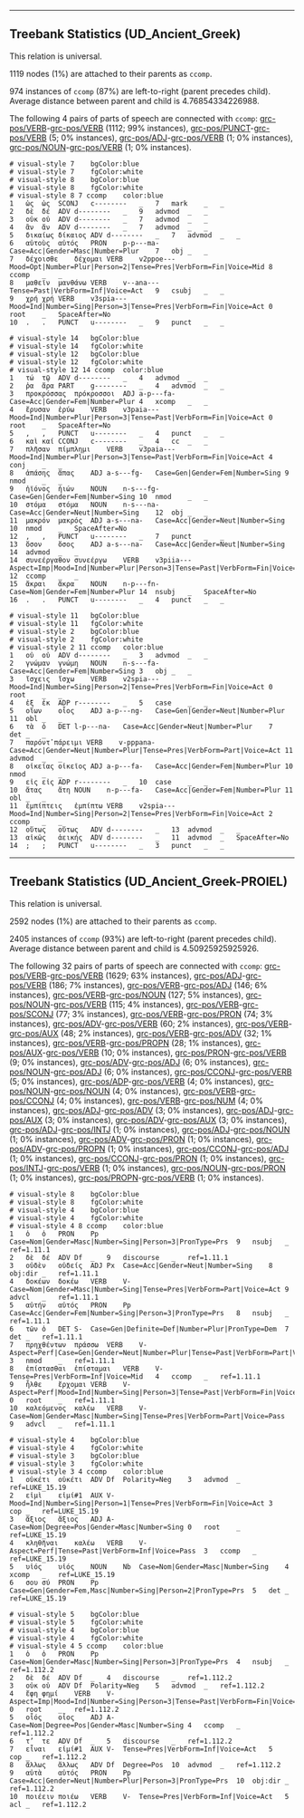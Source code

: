 

--------------------------------------------------------------------------------

## Treebank Statistics (UD_Ancient_Greek)

This relation is universal.

1119 nodes (1%) are attached to their parents as `ccomp`.

974 instances of `ccomp` (87%) are left-to-right (parent precedes child).
Average distance between parent and child is 4.76854334226988.

The following 4 pairs of parts of speech are connected with `ccomp`: [grc-pos/VERB]()-[grc-pos/VERB]() (1112; 99% instances), [grc-pos/PUNCT]()-[grc-pos/VERB]() (5; 0% instances), [grc-pos/ADJ]()-[grc-pos/VERB]() (1; 0% instances), [grc-pos/NOUN]()-[grc-pos/VERB]() (1; 0% instances).


~~~ conllu
# visual-style 7	bgColor:blue
# visual-style 7	fgColor:white
# visual-style 8	bgColor:blue
# visual-style 8	fgColor:white
# visual-style 8 7 ccomp	color:blue
1	ὡς	ὡς	SCONJ	c--------	_	7	mark	_	_
2	δὲ	δέ	ADV	d--------	_	9	advmod	_	_
3	οὐκ	οὐ	ADV	d--------	_	7	advmod	_	_
4	ἂν	ἄν	ADV	d--------	_	7	advmod	_	_
5	δικαίως	δίκαιος	ADV	d--------	_	7	advmod	_	_
6	αὐτοὺς	αὐτός	PRON	p-p---ma-	Case=Acc|Gender=Masc|Number=Plur	7	obj	_	_
7	δέχοισθε	δέχομαι	VERB	v2ppoe---	Mood=Opt|Number=Plur|Person=2|Tense=Pres|VerbForm=Fin|Voice=Mid	8	ccomp	_	_
8	μαθεῖν	μανθάνω	VERB	v--ana---	Tense=Past|VerbForm=Inf|Voice=Act	9	csubj	_	_
9	χρή	χρή	VERB	v3spia---	Mood=Ind|Number=Sing|Person=3|Tense=Pres|VerbForm=Fin|Voice=Act	0	root	_	SpaceAfter=No
10	.	.	PUNCT	u--------	_	9	punct	_	_

~~~


~~~ conllu
# visual-style 14	bgColor:blue
# visual-style 14	fgColor:white
# visual-style 12	bgColor:blue
# visual-style 12	fgColor:white
# visual-style 12 14 ccomp	color:blue
1	τώ	τῷ	ADV	d--------	_	4	advmod	_	_
2	ῥα	ἄρα	PART	g--------	_	4	advmod	_	_
3	προκρόσσας	πρόκροσσοι	ADJ	a-p---fa-	Case=Acc|Gender=Fem|Number=Plur	4	xcomp	_	_
4	ἔρυσαν	ἐρύω	VERB	v3paia---	Mood=Ind|Number=Plur|Person=3|Tense=Past|VerbForm=Fin|Voice=Act	0	root	_	SpaceAfter=No
5	,	,	PUNCT	u--------	_	4	punct	_	_
6	καὶ	καί	CCONJ	c--------	_	4	cc	_	_
7	πλῆσαν	πίμπλημι	VERB	v3paia---	Mood=Ind|Number=Plur|Person=3|Tense=Past|VerbForm=Fin|Voice=Act	4	conj	_	_
8	ἁπάσης	ἅπας	ADJ	a-s---fg-	Case=Gen|Gender=Fem|Number=Sing	9	nmod	_	_
9	ἠϊόνος	ἠιών	NOUN	n-s---fg-	Case=Gen|Gender=Fem|Number=Sing	10	nmod	_	_
10	στόμα	στόμα	NOUN	n-s---na-	Case=Acc|Gender=Neut|Number=Sing	12	obj	_	_
11	μακρόν	μακρός	ADJ	a-s---na-	Case=Acc|Gender=Neut|Number=Sing	10	nmod	_	SpaceAfter=No
12	,	,	PUNCT	u--------	_	7	punct	_	_
13	ὅσον	ὅσος	ADJ	a-s---na-	Case=Acc|Gender=Neut|Number=Sing	14	advmod	_	_
14	συνεέργαθον	συνεέργω	VERB	v3piia---	Aspect=Imp|Mood=Ind|Number=Plur|Person=3|Tense=Past|VerbForm=Fin|Voice=Act	12	ccomp	_	_
15	ἄκραι	ἄκρα	NOUN	n-p---fn-	Case=Nom|Gender=Fem|Number=Plur	14	nsubj	_	SpaceAfter=No
16	.	.	PUNCT	u--------	_	4	punct	_	_

~~~


~~~ conllu
# visual-style 11	bgColor:blue
# visual-style 11	fgColor:white
# visual-style 2	bgColor:blue
# visual-style 2	fgColor:white
# visual-style 2 11 ccomp	color:blue
1	οὐ	οὐ	ADV	d--------	_	3	advmod	_	_
2	γνώμαν	γνώμη	NOUN	n-s---fa-	Case=Acc|Gender=Fem|Number=Sing	3	obj	_	_
3	ἴσχεις	ἴσχω	VERB	v2spia---	Mood=Ind|Number=Sing|Person=2|Tense=Pres|VerbForm=Fin|Voice=Act	0	root	_	_
4	ἐξ	ἐκ	ADP	r--------	_	5	case	_	_
5	οἵων	οἷος	ADJ	a-p---ng-	Case=Gen|Gender=Neut|Number=Plur	11	obl	_	_
6	τὰ	ὁ	DET	l-p---na-	Case=Acc|Gender=Neut|Number=Plur	7	det	_	_
7	παρόντ̓	πάρειμι	VERB	v-pppana-	Case=Acc|Gender=Neut|Number=Plur|Tense=Pres|VerbForm=Part|Voice=Act	11	advmod	_	_
8	οἰκείας	οἰκεῖος	ADJ	a-p---fa-	Case=Acc|Gender=Fem|Number=Plur	10	nmod	_	_
9	εἰς	εἰς	ADP	r--------	_	10	case	_	_
10	ἄτας	ἄτη	NOUN	n-p---fa-	Case=Acc|Gender=Fem|Number=Plur	11	obl	_	_
11	ἐμπίπτεις	ἐμπίπτω	VERB	v2spia---	Mood=Ind|Number=Sing|Person=2|Tense=Pres|VerbForm=Fin|Voice=Act	2	ccomp	_	_
12	οὕτως	οὕτως	ADV	d--------	_	13	advmod	_	_
13	αἰκῶς	ἀεικής	ADV	d--------	_	11	advmod	_	SpaceAfter=No
14	;	;	PUNCT	u--------	_	3	punct	_	_

~~~




--------------------------------------------------------------------------------

## Treebank Statistics (UD_Ancient_Greek-PROIEL)

This relation is universal.

2592 nodes (1%) are attached to their parents as `ccomp`.

2405 instances of `ccomp` (93%) are left-to-right (parent precedes child).
Average distance between parent and child is 4.50925925925926.

The following 32 pairs of parts of speech are connected with `ccomp`: [grc-pos/VERB]()-[grc-pos/VERB]() (1629; 63% instances), [grc-pos/ADJ]()-[grc-pos/VERB]() (186; 7% instances), [grc-pos/VERB]()-[grc-pos/ADJ]() (146; 6% instances), [grc-pos/VERB]()-[grc-pos/NOUN]() (127; 5% instances), [grc-pos/NOUN]()-[grc-pos/VERB]() (115; 4% instances), [grc-pos/VERB]()-[grc-pos/SCONJ]() (77; 3% instances), [grc-pos/VERB]()-[grc-pos/PRON]() (74; 3% instances), [grc-pos/ADV]()-[grc-pos/VERB]() (60; 2% instances), [grc-pos/VERB]()-[grc-pos/AUX]() (48; 2% instances), [grc-pos/VERB]()-[grc-pos/ADV]() (32; 1% instances), [grc-pos/VERB]()-[grc-pos/PROPN]() (28; 1% instances), [grc-pos/AUX]()-[grc-pos/VERB]() (10; 0% instances), [grc-pos/PRON]()-[grc-pos/VERB]() (9; 0% instances), [grc-pos/ADV]()-[grc-pos/ADJ]() (6; 0% instances), [grc-pos/NOUN]()-[grc-pos/ADJ]() (6; 0% instances), [grc-pos/CCONJ]()-[grc-pos/VERB]() (5; 0% instances), [grc-pos/ADP]()-[grc-pos/VERB]() (4; 0% instances), [grc-pos/NOUN]()-[grc-pos/NOUN]() (4; 0% instances), [grc-pos/VERB]()-[grc-pos/CCONJ]() (4; 0% instances), [grc-pos/VERB]()-[grc-pos/NUM]() (4; 0% instances), [grc-pos/ADJ]()-[grc-pos/ADV]() (3; 0% instances), [grc-pos/ADJ]()-[grc-pos/AUX]() (3; 0% instances), [grc-pos/ADV]()-[grc-pos/AUX]() (3; 0% instances), [grc-pos/ADJ]()-[grc-pos/INTJ]() (1; 0% instances), [grc-pos/ADJ]()-[grc-pos/NOUN]() (1; 0% instances), [grc-pos/ADV]()-[grc-pos/PRON]() (1; 0% instances), [grc-pos/ADV]()-[grc-pos/PROPN]() (1; 0% instances), [grc-pos/CCONJ]()-[grc-pos/ADJ]() (1; 0% instances), [grc-pos/CCONJ]()-[grc-pos/PRON]() (1; 0% instances), [grc-pos/INTJ]()-[grc-pos/VERB]() (1; 0% instances), [grc-pos/NOUN]()-[grc-pos/PRON]() (1; 0% instances), [grc-pos/PROPN]()-[grc-pos/VERB]() (1; 0% instances).


~~~ conllu
# visual-style 8	bgColor:blue
# visual-style 8	fgColor:white
# visual-style 4	bgColor:blue
# visual-style 4	fgColor:white
# visual-style 4 8 ccomp	color:blue
1	ὁ	ὁ	PRON	Pp	Case=Nom|Gender=Masc|Number=Sing|Person=3|PronType=Prs	9	nsubj	_	ref=1.11.1
2	δὲ	δέ	ADV	Df	_	9	discourse	_	ref=1.11.1
3	οὐδὲν	οὐδείς	ADJ	Px	Case=Acc|Gender=Neut|Number=Sing	8	obj:dir	_	ref=1.11.1
4	δοκέων	δοκέω	VERB	V-	Case=Nom|Gender=Masc|Number=Sing|Tense=Pres|VerbForm=Part|Voice=Act	9	advcl	_	ref=1.11.1
5	αὐτήν	αὐτός	PRON	Pp	Case=Acc|Gender=Fem|Number=Sing|Person=3|PronType=Prs	8	nsubj	_	ref=1.11.1
6	τῶν	ὁ	DET	S-	Case=Gen|Definite=Def|Number=Plur|PronType=Dem	7	det	_	ref=1.11.1
7	πρηχθέντων	πράσσω	VERB	V-	Aspect=Perf|Case=Gen|Gender=Neut|Number=Plur|Tense=Past|VerbForm=Part|Voice=Pass	3	nmod	_	ref=1.11.1
8	ἐπίστασθαι	ἐπίσταμαι	VERB	V-	Tense=Pres|VerbForm=Inf|Voice=Mid	4	ccomp	_	ref=1.11.1
9	ἦλθε	ἔρχομαι	VERB	V-	Aspect=Perf|Mood=Ind|Number=Sing|Person=3|Tense=Past|VerbForm=Fin|Voice=Act	0	root	_	ref=1.11.1
10	καλεόμενος	καλέω	VERB	V-	Case=Nom|Gender=Masc|Number=Sing|Tense=Pres|VerbForm=Part|Voice=Pass	9	advcl	_	ref=1.11.1

~~~


~~~ conllu
# visual-style 4	bgColor:blue
# visual-style 4	fgColor:white
# visual-style 3	bgColor:blue
# visual-style 3	fgColor:white
# visual-style 3 4 ccomp	color:blue
1	οὐκέτι	οὐκέτι	ADV	Df	Polarity=Neg	3	advmod	_	ref=LUKE_15.19
2	εἰμὶ	εἰμί#1	AUX	V-	Mood=Ind|Number=Sing|Person=1|Tense=Pres|VerbForm=Fin|Voice=Act	3	cop	_	ref=LUKE_15.19
3	ἄξιος	ἄξιος	ADJ	A-	Case=Nom|Degree=Pos|Gender=Masc|Number=Sing	0	root	_	ref=LUKE_15.19
4	κληθῆναι	καλέω	VERB	V-	Aspect=Perf|Tense=Past|VerbForm=Inf|Voice=Pass	3	ccomp	_	ref=LUKE_15.19
5	υἱός	υἱός	NOUN	Nb	Case=Nom|Gender=Masc|Number=Sing	4	xcomp	_	ref=LUKE_15.19
6	σου	σύ	PRON	Pp	Case=Gen|Gender=Fem,Masc|Number=Sing|Person=2|PronType=Prs	5	det	_	ref=LUKE_15.19

~~~


~~~ conllu
# visual-style 5	bgColor:blue
# visual-style 5	fgColor:white
# visual-style 4	bgColor:blue
# visual-style 4	fgColor:white
# visual-style 4 5 ccomp	color:blue
1	ὁ	ὁ	PRON	Pp	Case=Nom|Gender=Masc|Number=Sing|Person=3|PronType=Prs	4	nsubj	_	ref=1.112.2
2	δὲ	δέ	ADV	Df	_	4	discourse	_	ref=1.112.2
3	οὐκ	οὐ	ADV	Df	Polarity=Neg	5	advmod	_	ref=1.112.2
4	ἔφη	φημί	VERB	V-	Aspect=Imp|Mood=Ind|Number=Sing|Person=3|Tense=Past|VerbForm=Fin|Voice=Act	0	root	_	ref=1.112.2
5	οἷός	οἷος	ADJ	A-	Case=Nom|Degree=Pos|Gender=Masc|Number=Sing	4	ccomp	_	ref=1.112.2
6	τ’	τε	ADV	Df	_	5	discourse	_	ref=1.112.2
7	εἶναι	εἰμί#1	AUX	V-	Tense=Pres|VerbForm=Inf|Voice=Act	5	cop	_	ref=1.112.2
8	ἄλλως	ἄλλως	ADV	Df	Degree=Pos	10	advmod	_	ref=1.112.2
9	αὐτὰ	αὐτός	PRON	Pp	Case=Acc|Gender=Neut|Number=Plur|Person=3|PronType=Prs	10	obj:dir	_	ref=1.112.2
10	ποιέειν	ποιέω	VERB	V-	Tense=Pres|VerbForm=Inf|Voice=Act	5	acl	_	ref=1.112.2

~~~


